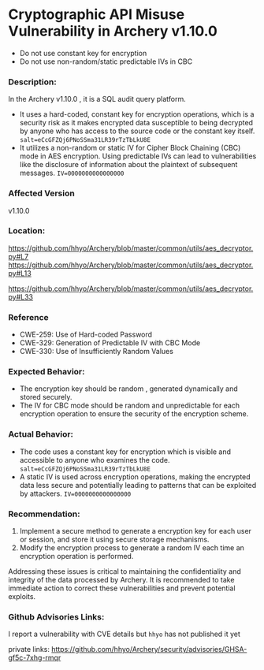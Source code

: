 # Cryptographic API Misuse Vulnerability  in Archery v1.10.0

- Do not use constant key for encryption
- Do not use non-random/static predictable IVs in CBC

### Description:

In the Archery v1.10.0 , it is a SQL audit query platform.

- It uses a hard-coded, constant key for encryption operations, which is a security risk as it makes encrypted data susceptible to being decrypted by anyone who has access to the source code or the constant key itself.  `salt=eCcGFZQj6PNoSSma31LR39rTzTbLkU8E`
- It utilizes a non-random or static IV for Cipher Block Chaining (CBC) mode in AES encryption. Using predictable IVs can lead to vulnerabilities like the disclosure of information about the plaintext of subsequent messages.   `IV=0000000000000000`



### Affected Version

v1.10.0

### Location:

https://github.com/hhyo/Archery/blob/master/common/utils/aes_decryptor.py#L7
https://github.com/hhyo/Archery/blob/master/common/utils/aes_decryptor.py#L13

https://github.com/hhyo/Archery/blob/master/common/utils/aes_decryptor.py#L33

### Reference

- CWE-259: Use of Hard-coded Password
- CWE-329: Generation of Predictable IV with CBC Mode
- CWE-330: Use of Insufficiently Random Values

### Expected Behavior:

- The encryption key should be random , generated dynamically and stored securely.
- The IV for CBC mode should be random and unpredictable for each encryption operation to ensure the security of the encryption scheme.

### Actual Behavior:

- The code uses a constant key for encryption which is visible and accessible to anyone who examines the code. `salt=eCcGFZQj6PNoSSma31LR39rTzTbLkU8E`
- A static IV is used across encryption operations, making the encrypted data less secure and potentially leading to patterns that can be exploited by attackers. `IV=0000000000000000`

### Recommendation:

1. Implement a secure method to generate a encryption key for each user or session, and store it using secure storage mechanisms.
2. Modify the encryption process to generate a random IV each time an encryption operation is performed.



Addressing these issues is critical to maintaining the confidentiality and integrity of the data processed by Archery. It is recommended to take immediate action to correct these vulnerabilities and prevent potential exploits.

### Github Advisories Links:

I report a vulnerability with CVE details but `hhyo` has not published it yet

private links: https://github.com/hhyo/Archery/security/advisories/GHSA-gf5c-7xhg-rmqr
